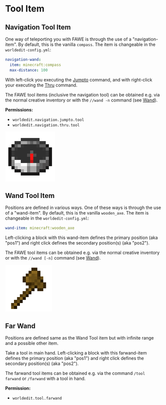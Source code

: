 # Tool Item

## Navigation Tool Item

One way of teleporting you with FAWE is through the use of a "navigation-item". By default, this is the
vanilla `compass`. The item is changeable in the `worldedit-config.yml`:

```yaml
navigation-wand:
  item: minecraft:compass
  max-distance: 100
```

With left-click you executing the [Jumpto](../commands/navigation/navigation.md#jumpto) command, and with right-click your executing the [Thru](../commands/navigation/navigation.md#thru) command.

The FAWE tool items (inclusive the navigation tool) can be obtained e.g. via the normal creative inventory or with the `//wand -n` command (see [Wand](../commands/selection/selection.md#wand)).

**Permissions:**
- `worldedit.navigation.jumpto.tool`
- `worldedit.navigation.thru.tool`

![Compass](images/compass.png)

## Wand Tool Item

Positions are defined in various ways. One of these ways is through the use of a "wand-item". By default, this is the
vanilla `wooden_axe`. The item is changeable in the `worldedit-config.yml`:

```yaml
wand-item: minecraft:wooden_axe
```

Left-clicking a block with this wand-item defines the primary position (aka "pos1") and right click defines the secondary
position(s) (aka "pos2").

The FAWE tool items can be obtained e.g. via the normal creative inventory or with the `//wand [-n]` command (see [Wand](../commands/selection/selection.md#wand)).

![Wooden-Axe](images/wooden_axe.png)


## Far Wand

Positions are defined same as the Wand Tool item but with infinite range and a possible other item.

Take a tool in main hand. Left-clicking a block with this farwand-item defines the primary position (aka "pos1") and right click defines the secondary
position(s) (aka "pos2").

The farwand tool items can be obtained e.g. via the command `/tool farwand` or `/farwand` with a tool in hand.

**Permission:**
- `worldedit.tool.farwand`
